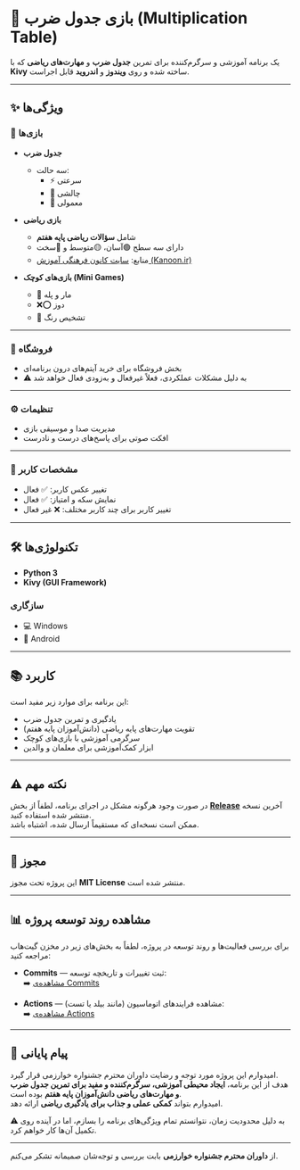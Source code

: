 
# 📘 بازی جدول ضرب (Multiplication Table)

یک برنامه آموزشی و سرگرم‌کننده برای تمرین **جدول ضرب** و **مهارت‌های ریاضی** که با **Kivy** ساخته شده و روی **ویندوز** و **اندروید** قابل اجراست.

---

## ✨ ویژگی‌ها

### 🎯 بازی‌ها

- **جدول ضرب**  
  - سه حالت:
    - ⚡ سرعتی  
    - 🎯 چالشی  
    - 📖 معمولی  

- **بازی ریاضی**  
  - شامل **سؤالات ریاضی پایه هفتم**
  - دارای سه سطح 🟢آسان، 🟡متوسط و 🔴سخت 
  - منابع: [سایت کانون فرهنگی آموزش (Kanoon.ir)](https://www.kanoon.ir)  

- **بازی‌های کوچک (Mini Games)**  
  - 🎲 مار و پله  
  - ❌⭕ دوز  
  - 🎨 تشخیص رنگ  

---

### 🛒 فروشگاه
- بخش فروشگاه برای خرید آیتم‌های درون برنامه‌ای  
- ⚠️ به دلیل مشکلات عملکردی، فعلاً غیرفعال و به‌زودی فعال خواهد شد  

---

### ⚙️ تنظیمات
- مدیریت صدا و موسیقی بازی  
- افکت صوتی برای پاسخ‌های درست و نادرست  

---

### 👤 مشخصات کاربر
- تغییر عکس کاربر: ✅ فعال  
- نمایش سکه و امتیاز: ✅ فعال  
- تغییر کاربر برای چند کاربر مختلف: ❌ غیر فعال  

---

## 🛠️ تکنولوژی‌ها
- **Python 3**  
- **Kivy (GUI Framework)**  

### سازگاری
- 💻 Windows  
- 📱 Android  

---

## 📚 کاربرد
این برنامه برای موارد زیر مفید است:  
- یادگیری و تمرین جدول ضرب  
- تقویت مهارت‌های پایه ریاضی (دانش‌آموزان پایه هفتم)  
- سرگرمی آموزشی با بازی‌های کوچک  
- ابزار کمک‌آموزشی برای معلمان و والدین  

---

## ⚠️ نکته مهم
در صورت وجود هرگونه مشکل در اجرای برنامه، لطفاً از بخش **[Release](https://github.com/wildspider57389928/kivy_app_builder/releases/)** آخرین نسخه منتشر شده استفاده کنید.  
ممکن است نسخه‌ای که مستقیماً ارسال شده، اشتباه باشد.  

---

## 📄 مجوز
این پروژه تحت مجوز **MIT License** منتشر شده است.  

---
## 📊 مشاهده‌ روند توسعه پروژه
برای بررسی فعالیت‌ها و روند توسعه در پروژه، لطفاً به بخش‌های زیر در مخزن گیت‌هاب مراجعه کنید:

- **Commits** — ثبت تغییرات و تاریخچه توسعه:  
  ➡️ [مشاهده‌ی Commits](https://github.com/wildspider57389928/kivy_app_builder/commits/main/)

- **Actions** — مشاهده فرایندهای اتوماسیون (مانند بیلد یا تست):  
  ➡️ [مشاهده‌ی Actions](https://github.com/wildspider57389928/kivy_app_builder/actions)
---
## 🙏 پیام پایانی
امیدوارم این پروژه مورد توجه و رضایت داوران محترم جشنواره خوارزمی قرار گیرد.  
هدف از این برنامه، **ایجاد محیطی آموزشی، سرگرم‌کننده و مفید برای تمرین جدول ضرب و مهارت‌های ریاضی دانش‌آموزان پایه هفتم** بوده است.  
امیدوارم بتواند **کمکی عملی و جذاب برای یادگیری ریاضی** ارائه دهد.  

⚠️ به دلیل محدودیت زمان، نتوانستم تمام ویژگی‌های برنامه را بسازم، اما در آینده روی تکمیل آن‌ها کار خواهم کرد.

---

از **داوران محترم جشنواره خوارزمی** بابت بررسی و توجه‌شان صمیمانه تشکر می‌کنم.

